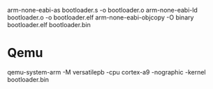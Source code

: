 arm-none-eabi-as bootloader.s -o bootloader.o
arm-none-eabi-ld bootloader.o -o bootloader.elf
arm-none-eabi-objcopy -O binary bootloader.elf bootloader.bin

# Qemu
qemu-system-arm -M versatilepb -cpu cortex-a9 -nographic -kernel bootloader.bin
